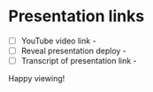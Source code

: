 # Presentation links

- [ ] YouTube video link -
- [ ] Reveal presentation deploy -
- [ ] Transcript of presentation link -

Happy viewing!

